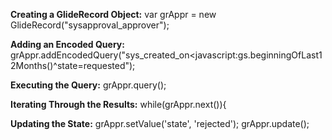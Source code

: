 **Creating a GlideRecord Object:**
var grAppr = new GlideRecord("sysapproval_approver");

**Adding an Encoded Query:**
grAppr.addEncodedQuery("sys_created_on<javascript:gs.beginningOfLast12Months()^state=requested");

**Executing the Query:**
grAppr.query();

**Iterating Through the Results:**
while(grAppr.next()){

**Updating the State:**
grAppr.setValue('state', 'rejected');
grAppr.update();
